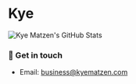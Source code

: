 # Kye

![Kye Matzen's GitHub Stats](https://github-readme-stats.vercel.app/api?username=kyematzen&show_icons=true)

<!--
**kyematzen/kyematzen** is a ✨ _special_ ✨ repository because its `README.md` (this file) appears on your GitHub profile.

Here are some ideas to get you started:

- 🔭 I’m currently working on ...
- 🌱 I’m currently learning ...
- 👯 I’m looking to collaborate on ...
- 🤔 I’m looking for help with ...
- 💬 Ask me about ...
- 📫 How to reach me: ...
- 😄 Pronouns: ...
- ⚡ Fun fact: ...
-->


### 💬 Get in touch

- Email: business@kyematzen.com
